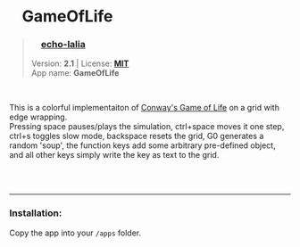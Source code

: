 <!---
This file is generated from the "details.yml" file. (Any changes here will be overwritten)
--->
# <img src="../../images/icons/GameOfLife.png" width="16"> GameOfLife
> ### <img src="https://github.com/echo-lalia.png?size=26" width="13"> **[echo-lalia](https://github.com/echo-lalia)**  
> Version: **2.1** | License: **[MIT](https://github.com/echo-lalia/MicroHydra-Apps/blob/main/LICENSE)**  
> App name: **GameOfLife**
<br/>

This is a colorful implementaiton of [Conway's Game of Life](https://en.wikipedia.org/wiki/Conway's_Game_of_Life) on a grid with edge wrapping.  
Pressing space pauses/plays the simulation, ctrl+space moves it one step, ctrl+s toggles slow mode, backspace resets the grid, G0 generates a random 'soup', the function keys add some arbitrary pre-defined object, and all other keys simply write the key as text to the grid.


<br/><br/>

-----
### Installation:
Copy the app into your `/apps` folder.


